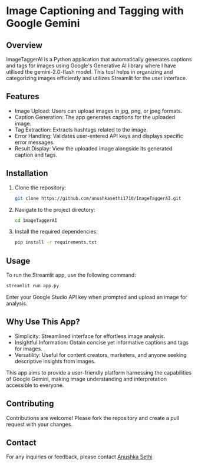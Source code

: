 # Image Captioning and Tagging with Google Gemini

## Overview
ImageTaggerAI is a Python application that automatically generates captions and tags for images using Google's Generative AI library where I have utilised the gemini-2.0-flash model. This tool helps in organizing and categorizing images efficiently and utilizes Streamlit for the user interface.

## Features
- Image Upload: Users can upload images in jpg, png, or jpeg formats.
- Caption Generation: The app generates captions for the uploaded image.
- Tag Extraction: Extracts hashtags related to the image.
- Error Handling: Validates user-entered API keys and displays specific error messages.
- Result Display: View the uploaded image alongside its generated caption and tags.

## Installation
1. Clone the repository:
    ```bash
    git clone https://github.com/anushkasethi1710/ImageTaggerAI.git
    ```
2. Navigate to the project directory:
    ```bash
    cd ImageTaggerAI
    ```
3. Install the required dependencies:
    ```bash
    pip install -r requirements.txt
    ```

## Usage

To run the Streamlit app, use the following command:
```bash
streamlit run app.py
```
Enter your Google Studio API key when prompted and upload an image for analysis.

## Why Use This App?
- Simplicity: Streamlined interface for effortless image analysis.
- Insightful Information: Obtain concise yet informative captions and tags for images.
- Versatility: Useful for content creators, marketers, and anyone seeking descriptive insights from images.

This app aims to provide a user-friendly platform harnessing the capabilities of Google Gemini, making image understanding and interpretation accessible to everyone.

## Contributing
Contributions are welcome! Please fork the repository and create a pull request with your changes.

## Contact
For any inquiries or feedback, please contact [Anushka Sethi](https://www.linkedin.com/in/anushkasethi)
